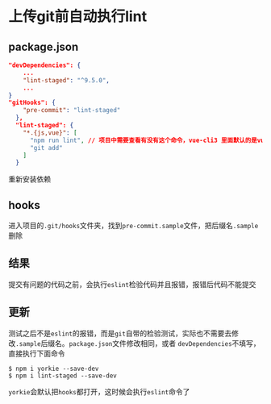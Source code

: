 # 上传git前自动执行lint

## package.json
```json
"devDependencies": {
    ...
    "lint-staged": "^9.5.0",
    ...
}
"gitHooks": {
    "pre-commit": "lint-staged"
  },
  "lint-staged": {
    "*.{js,vue}": [
      "npm run lint", // 项目中需要查看有没有这个命令，vue-cli3 里面默认的是vue-cli-service lint
      "git add"
    ]
  }
```
重新安装依赖
## hooks
进入项目的`.git/hooks`文件夹，找到`pre-commit.sample`文件，把后缀名`.sample`删除
## 结果
提交有问题的代码之前，会执行`eslint`检验代码并且报错，报错后代码不能提交

## 更新
测试之后不是`eslint`的报错，而是`git`自带的检验测试，实际也不需要去修改`.sample`后缀名。`package.json`文件修改相同，或者 `devDependencies`不填写，直接执行下面命令
```shell
$ npm i yorkie --save-dev
$ npm i lint-staged --save-dev
```

`yorkie`会默认把`hooks`都打开，这时候会执行`eslint`命令了
